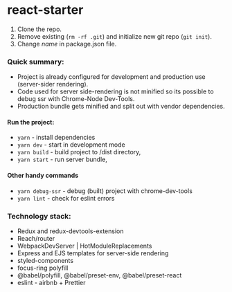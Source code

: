 # react-starter #

1. Clone the repo.
2. Remove existing (`rm -rf .git`) and initialize new git repo (`git init`).
3. Change *name* in package.json file.

### Quick summary: ###

* Project is already configured for development and production use (server-sider rendering).
* Code used for server side-rendering is not minified so its possible to debug ssr with Chrome-Node Dev-Tools.
* Production bundle gets minified and split out with vendor dependencies.

#### Run the project:
* `yarn` - install dependencies
* `yarn dev` - start in development mode
* `yarn build` - build project to /dist directory,
* `yarn start` - run server bundle,

#### Other handy commands
* `yarn debug-ssr` - debug (built) project with chrome-dev-tools
* `yarn lint` - check for eslint errors

### Technology stack: ###
* Redux and redux-devtools-extension
* Reach/router
* WebpackDevServer | HotModuleReplacements
* Express and EJS templates for server-side rendering 
* styled-components
* focus-ring polyfill
* @babel/polyfill, @babel/preset-env, @babel/preset-react
* eslint - airbnb + Prettier

